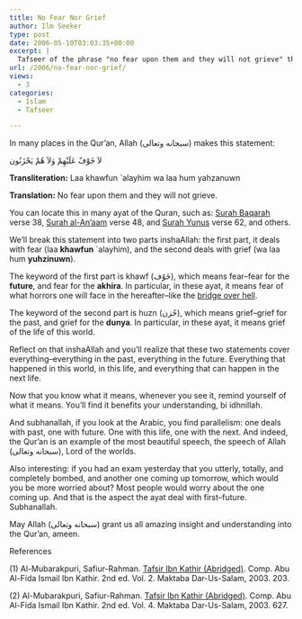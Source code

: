 ```yaml
---
title: No Fear Nor Grief
author: Ilm Seeker
type: post
date: 2006-05-10T03:03:35+00:00
excerpt: |
  Tafseer of the phrase "no fear upon them and they will not grieve" that appears frequently in the Qur'an. Future and past, dunya and akhira. Parallelism.
url: /2006/no-fear-nor-grief/
views:
  - 3
categories:
  - Islam
  - Tafseer

---
```

In many places in the Qur&#8217;an, Allah (سبحانه وتعالى) makes this statement:

<div class="quran">
  لاَ خَوْفٌ عَلَيْهِمْ وَلاَ هُمْ يَحْزَنُون
</div>

**Transliteration:** Laa khawfun \`alayhim wa laa hum yahzanuwn

**Translation:** No fear upon them and they will not grieve.

You can locate this in many ayat of the Quran, such as: [Surah Baqarah][1] verse 38, [Surah al-An&#8217;aam][2] verse 48, and [Surah Yunus][3] verse 62, and others.

We&#8217;ll break this statement into two parts inshaAllah: the first part, it deals with fear (laa **khawfun** \`alayhim), and the second deals with grief (wa laa hum **yuhzinuwn**).

The keyword of the first part is khawf (خَوْف), which means fear&#8211;fear for the **future**, and fear for the **akhira**. In particular, in these ayat, it means fear of what horrors one will face in the hereafter&#8211;like the [bridge over hell][4].

The keyword of the second part is huzn (حُزن), which means grief&#8211;grief for the past, and grief for the **dunya**. In particular, in these ayat, it means grief of the life of this world.

Reflect on that inshaAllah and you&#8217;ll realize that these two statements cover everything&#8211;everything in the past, everything in the future. Everything that happened in this world, in this life, and everything that can happen in the next life.

Now that you know what it means, whenever you see it, remind yourself of what it means. You&#8217;ll find it benefits your understanding, bi idhnillah.

And subhanallah, if you look at the Arabic, you find parallelism: one deals with past, one with future. One with this life, one with the next. And indeed, the Qur&#8217;an is an example of the most beautiful speech, the speech of Allah (سبحانه وتعالى), Lord of the worlds.

Also interesting: if you had an exam yesterday that you utterly, totally, and completely bombed, and another one coming up tomorrow, which would you be more worried about? Most people would worry about the one coming up. And that is the aspect the ayat deal with first&#8211;future. Subhanallah.

May Allah (سبحانه وتعالى) grant us all amazing insight and understanding into the Qur&#8217;an, ameen.

<div id="referencesTitle">
  References
</div>

<p class="reference">
  (1) Al-Mubarakpuri, Safiur-Rahman. <u>Tafsir Ibn Kathir (Abridged)</u>. Comp. Abu Al-Fida Ismail Ibn Kathir. 2nd ed. Vol. 2. Maktaba Dar-Us-Salam, 2003. 203.
</p>

<p class="reference">
  (2) Al-Mubarakpuri, Safiur-Rahman. <u>Tafsir Ibn Kathir (Abridged)</u>. Comp. Abu Al-Fida Ismail Ibn Kathir. 2nd ed. Vol. 4. Maktaba Dar-Us-Salam, 2003. 627.
</p>

<p class="reference">

 [1]: http://www.oneummah.net/quran/02.htm
 [2]: http://www.oneummah.net/quran/06.htm
 [3]: http://www.oneummah.net/quran/10.htm
 [4]: /the-fruits-of-eman-10/